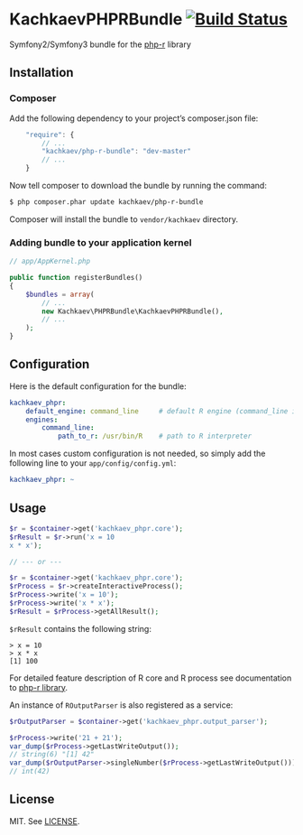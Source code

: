 KachkaevPHPRBundle [![Build Status](https://secure.travis-ci.org/kachkaev/KachkaevPHPRBundle.png)](http://travis-ci.org/kachkaev/KachkaevPHPRBundle)
==================

Symfony2/Symfony3 bundle for the [php-r](https://github.com/kachkaev/php-r) library

Installation
------------

### Composer

Add the following dependency to your project’s composer.json file:

```js
    "require": {
        // ...
        "kachkaev/php-r-bundle": "dev-master"
        // ...
    }
```
Now tell composer to download the bundle by running the command:

```bash
$ php composer.phar update kachkaev/php-r-bundle
```

Composer will install the bundle to `vendor/kachkaev` directory.

### Adding bundle to your application kernel

```php
// app/AppKernel.php

public function registerBundles()
{
    $bundles = array(
        // ...
        new Kachkaev\PHPRBundle\KachkaevPHPRBundle(),
        // ...
    );
}
```

Configuration
-------------

Here is the default configuration for the bundle:

```yml
kachkaev_phpr:
    default_engine: command_line     # default R engine (command_line is the only one currently implemented)  
    engines:
        command_line:
            path_to_r: /usr/bin/R    # path to R interpreter
```

In most cases custom configuration is not needed, so simply add the following line to your ``app/config/config.yml``:

```yml
kachkaev_phpr: ~
```

Usage
-----

```php
$r = $container->get('kachkaev_phpr.core');
$rResult = $r->run('x = 10
x * x');

// --- or ---

$r = $container->get('kachkaev_phpr.core');
$rProcess = $r->createInteractiveProcess();
$rProcess->write('x = 10');
$rProcess->write('x * x');
$rResult = $rProcess->getAllResult();
```

```$rResult``` contains the following string:
```
> x = 10
> x * x
[1] 100
```

For detailed feature description of R core and R process see documentation to [php-r library](https://github.com/kachkaev/php-r). 

An instance of ```ROutputParser``` is also registered as a service:
```php
$rOutputParser = $container->get('kachkaev_phpr.output_parser');

$rProcess->write('21 + 21');
var_dump($rProcess->getLastWriteOutput());
// string(6) "[1] 42"
var_dump($rOutputParser->singleNumber($rProcess->getLastWriteOutput()));
// int(42)
```


License
-------

MIT. See [LICENSE](LICENSE).
